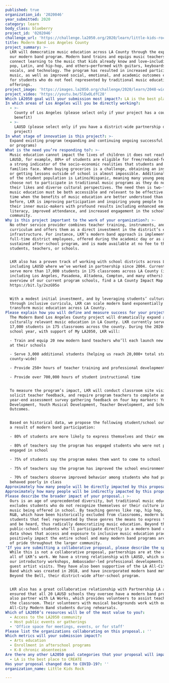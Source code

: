```yaml
---
published: true
organization_id: '2020046'
year_submitted: 2020
category: learn
body_class: blueberry
project_id: '0202046'
challenge_url: 'https://challenge.la2050.org/2020/learn/little-kids-rock/'
title: Modern Band Los Angeles County
project_summary: >-
  LKR will democratize music education across LA County through the expansion of
  our modern band program. Modern band trains and equips music teachers to
  connect learning to the music that kids already know and love—including rock,
  pop, Latin, and hip-hop, and others—performed with guitars, keyboards, drums,
  vocals, and technology. The program has resulted in increased participation in
  music, as well as improved social, emotional, and academic outcomes especially
  for students who do not feel represented by traditional music education
  offerings.
project_image: 'https://images.la2050.org/challenge/2020/learn/2048-wide/little-kids-rock.jpg'
project_video: 'https://youtu.be/5lEwOLdfC28'
Which LA2050 goal will your submission most impact?: LA is the best place to LEARN
In which areas of Los Angeles will you be directly working?:
  - >-
    County of Los Angeles (please select only if your project has a countywide
    benefit)
  - >-
    LAUSD (please select only if you have a district-wide partnership or
    project)
In what stage of innovation is this project?: >-
  Expand existing program (expanding and continuing ongoing successful projects
  or programs)
What is the need you’re responding to?: >-
  Music education cannot impact the lives of children it does not reach. In
  LAUSD, for example, 80%+ of students are eligible for free/reduced-fee meals,
  a strong indicator of the socio-economic realities that students and their
  families face. When buying groceries is a challenge, obtaining an instrument
  or getting lessons outside of school is almost impossible. Additionally, 70%+
  of the student population is Latino/Hispanic, meaning many young people may
  choose not to participate in traditional music programs as they do not reflect
  their likes and diverse cultural perspectives. The need then is two-fold:
  music education must be both accessible and relevant to be effective. At a
  time when the benefits of music education are better understood than ever
  before, LKR is improving participation and inspiring young people to unlock
  their inner music-makers with profound results including enhanced emotional
  literacy, improved attendance, and increased engagement in the school
  community.
Why is this project important to the work of your organization?: >-
  No other service provider combines teacher training, instruments, and
  curriculum and offers them as a direct investment in the district’s existing
  infrastructure. For instance, LKR’s modern band approach is implemented by
  full-time district employees, offered during the academic day or as a
  sustained after-school program, and is made available at no fee to the
  students, teachers, or schools.


  LKR also has a proven track of working with school districts across LA County,
  including LAUSD where we’ve worked in partnership since 2004. Currently, we
  serve more than 17,000 students in 175 classrooms across LA County (in cities
  including Los Angeles, Pasadena, Altadena, Compton, and many others). For an
  overview of our current program schools, find a LA County Impact Map here:
  https://bit.ly/2xzG95o 


  With a modest initial investment, and by leveraging students’ cultural capital
  through inclusive curricula, LKR can scale modern band exponentially to
  transform music education across LA County.
Please explain how you will define and measure success for your project.: >-
  The Modern Band Los Angeles County project will dramatically expand access to
  culturally relevant music education in LA County. LKR currently serves over
  17,000 students in 175 classrooms across the county. During the 2020-2021
  school year, with support of My LA2050, LKR will:

  - Train and equip 20 new modern band teachers who’ll each launch new programs
  at their schools

  - Serve 3,000 additional students (helping us reach 20,000+ total students
  county-wide)

  - Provide 250+ hours of teacher training and professional development

  - Provide over 700,000 hours of student instructional time


  To measure the program’s impact, LKR will conduct classroom site visits,
  solicit teacher feedback, and require program teachers to complete an annual
  year-end assessment survey gathering feedback on four key markers: Youth
  Development, Youth Musical Development, Teacher Development, and School
  Outcomes.


  Based on historical data, we propose the following student/school outcomes as
  a result of modern band participation: 

  - 80% of students are more likely to express themselves and their emotions 

  - 80% of teachers say the program has engaged students who were not previously
  engaged in school

  - 75% of students say the program makes them want to come to school

  - 75% of teachers say the program has improved the school environment/culture

  - 70% of teachers observe improved behavior among students who had previously
  behaved poorly in class
Approximately how many people will be directly impacted by this proposal?: '3000'
Approximately how many people will be indirectly impacted by this proposal?: '20000'
Please describe the broader impact of your proposal.: >-
  Ours is an age of unprecedented diversity, but traditional music education
  excludes students who do not recognize themselves or their culture in the
  music being offered in school. By teaching genres like rap, hip hop, Latin and
  R&B, which have been historically excluded from classrooms, modern band gives
  students that feel represented by these genres the means to express themselves
  and be heard, thus radically democratizing music education. Beyond the 20,000
  public-school students who’ll participate directly in a modern band class, our
  data shows that access and exposure to inclusive music education practices
  positively impact the entire school and many modern band programs are a point
  of pride throughout the larger community.
'If you are submitting a collaborative proposal, please describe the specific role of partner organizations in the project.': >-
  While this is not a collaborative proposal, partnerships are at the core of
  all of LKR’s work. We have a strong relationship with LAUSD, which supports
  our introductory workshops, Ambassador-led professional developments, and
  guest artist visits. They have also been supportive of the LA All-City Modern
  Band which was created in 2018, and have incorporated modern band methods into
  Beyond the Bell, their district-wide after-school program. 


  LKR also has a great collaborative relationship with Partnership LA and has
  ensured that all 20 LAUSD schools they oversee have a modern band program. We
  also partner with LA Works, which provides volunteers to assist teachers in
  the classroom. Their volunteers with musical backgrounds work with our LA
  All-City Modern Band students during rehearsals. 
Which of LA2050’s resources will be of the most value to you?:
  - Access to the LA2050 community
  - Host public events or gatherings
  - 'Office space for meetings, events, or for staff'
Please list the organizations collaborating on this proposal.: ''
Which metrics will your submission impact?:
  - Arts education
  - Enrollment in afterschool programs
  - K-8 chronic absenteeism
Are there any other LA2050 goal categories that your proposal will impact?:
  - LA is the best place to CREATE
Has your proposal changed due to COVID-19?: ''
organization_name: Little Kids Rock

---
```

